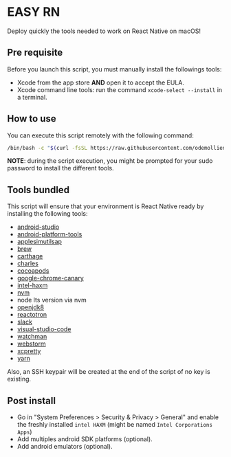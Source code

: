 # EASY RN
Deploy quickly the tools needed to work on React Native on macOS!

## Pre requisite

Before you launch this script, you must manually install the followings tools:

- Xcode from the app store **AND** open it to accept the EULA.
- Xcode command line tools: run the command `xcode-select --install` in a terminal.

## How to use

You can execute this script remotely with the following command:

```bash
/bin/bash -c "$(curl -fsSL https://raw.githubusercontent.com/odemolliens/easyrn-install/master/easyrn.sh)"
```

**NOTE**: during the script execution, you might be prompted for your sudo password to install the different tools.

## Tools bundled

This script will ensure that your environment is React Native ready by installing the following tools:

- [android-studio](https://developer.android.com/studio)
- [android-platform-tools](https://developer.android.com/studio/releases/platform-tools)
- [applesimutilsap](https://github.com/wix/AppleSimulatorUtils)
- [brew](http://brew.sh)
- [carthage](https://github.com/Carthage/Carthage)
- [charles](https://www.charlesproxy.com)
- [cocoapods](https://cocoapods.org)
- [google-chrome-canary](https://www.google.com/chrome/canary/)
- [intel-haxm](https://github.com/intel/haxm)
- [nvm](https://github.com/nvm-sh/nvm)
- node lts version via nvm
- [openjdk8](https://openjdk.java.net/projects/jdk8/)
- [reactotron](https://infinite.red/reactotrons)
- [slack](https://slack.com)
- [visual-studio-code](https://code.visualstudio.com)
- [watchman](https://facebook.github.io/watchman/)
- [webstorm](https://www.jetbrains.com/webstorm/)
- [xcpretty](https://github.com/xcpretty/xcpretty)
- [yarn](https://yarnpkg.com)

Also, an SSH keypair will be created at the end of the script of no key is existing.

## Post install

- Go in "System Preferences > Security & Privacy > General" and enable the freshly
installed `intel HAXM` (might be named `Intel Corporations Apps`) 
- Add multiples android SDK platforms (optional).
- Add android emulators (optional).
